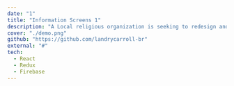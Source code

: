 ```yaml
---
date: "1"
title: "Information Screens 1"
description: "A Local religious organization is seeking to redesign and restructure the information screens displayed throughout their building."
cover: "./demo.png"
github: "https://github.com/landrycarroll-br"
external: "#"
tech:
  - React
  - Redux
  - Firebase
---
```

